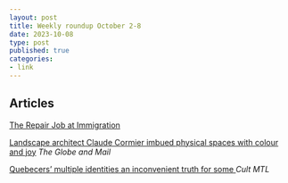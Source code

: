 ```yaml
---
layout: post
title: Weekly roundup October 2-8
date: 2023-10-08
type: post
published: true
categories:
- link
---
```


## Articles

[The Repair Job at Immigration](https://paulwells.substack.com/p/the-repair-job-at-immigration?utm_campaign=post "The Repair Job at Immigration. By Paul Wells")

[Landscape architect Claude Cormier imbued physical spaces with colour and joy](https://www.theglobeandmail.com/canada/article-landscape-architect-claude-cormier-imbued-physical-spaces-with-colour/ "Landscape architect Claude Cormier imbued physical spaces with colour and joy. By Alex Bozikovic") *The Globe and Mail*

[Quebecers’ multiple identities an inconvenient truth for some ](https://cultmtl.com/2022/05/quebecers-multiple-identities-an-inconvenient-truth-for-some-quebec-french-language-multicultural-multilingual/ "Quebecers’ multiple identities an inconvenient truth for some. By Toula Drimonis") *Cult MTL*
